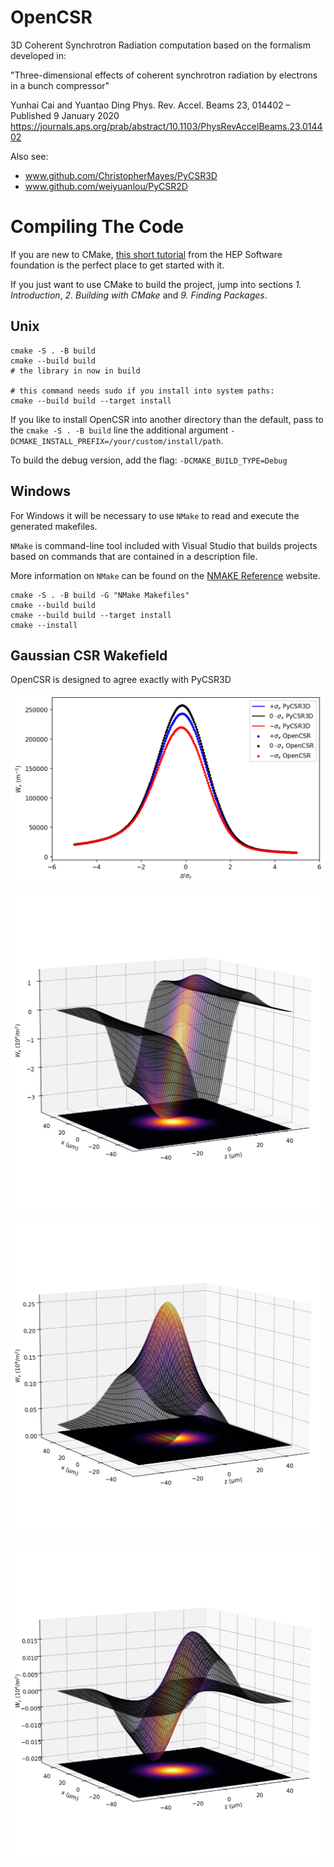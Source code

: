 # OpenCSR
3D Coherent Synchrotron Radiation computation based on the formalism developed in:


"Three-dimensional effects of coherent synchrotron radiation by electrons in a bunch compressor" 

Yunhai Cai and Yuantao Ding
Phys. Rev. Accel. Beams 23, 014402 – Published 9 January 2020
https://journals.aps.org/prab/abstract/10.1103/PhysRevAccelBeams.23.014402

Also see:
- www.github.com/ChristopherMayes/PyCSR3D
- www.github.com/weiyuanlou/PyCSR2D

# Compiling The Code

If you are new to CMake, [this short tutorial](https://hsf-training.github.io/hsf-training-cmake-webpage/) from the HEP Software foundation is the perfect place to get started with it.

If you just want to use CMake to build the project, jump into sections *1. Introduction*, *2. Building with CMake* and *9. Finding Packages*.

## Unix

```shell script
cmake -S . -B build
cmake --build build
# the library in now in build

# this command needs sudo if you install into system paths:
cmake --build build --target install
```

If you like to install OpenCSR into another directory than the default, pass to the `cmake -S . -B build` line the additional argument `-DCMAKE_INSTALL_PREFIX=/your/custom/install/path`.

To build the debug version, add the flag:
`-DCMAKE_BUILD_TYPE=Debug`

## Windows

For Windows it will be necessary to use `NMake` to read and execute the generated makefiles.

`NMake` is command-line tool included with Visual Studio that builds projects based on commands that are contained in a description file.

More information on `NMake` can be found on the [NMAKE Reference](https://docs.microsoft.com/en-us/cpp/build/reference/nmake-reference?view=msvc-160) website.

```shell script
cmake -S . -B build -G "NMake Makefiles"
cmake --build build
cmake --build build --target install
cmake --install
```


## Gaussian CSR Wakefield

OpenCSR is designed to agree exactly with PyCSR3D

![Wx comparison](./img/Wx_zline.png)

![Ws Gaussian](./img/Ws_3d.png)

![Wx Gaussian](./img/Wx_3d.png)

![Wy Gaussian](./img/Wy_3d.png)

